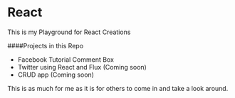 # React
This is my Playground for React Creations

####Projects in this Repo
* Facebook Tutorial Comment Box
* Twitter using React and Flux (Coming soon)
* CRUD app (Coming soon)

This is as much for me as it is for others to come in and take a look around.
